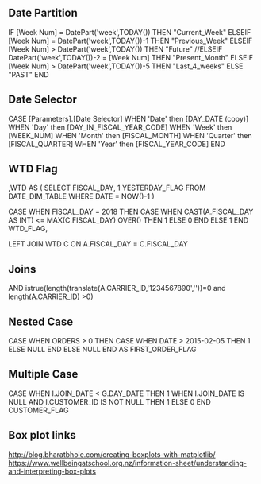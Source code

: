## Date Partition
IF [Week Num] = DatePart('week',TODAY()) THEN "Current_Week"
ELSEIF [Week Num] = DatePart('week',TODAY())-1 THEN "Previous_Week"
ELSEIF [Week Num] > DatePart('week',TODAY()) THEN "Future"
//ELSEIF DatePart('week',TODAY())-2 = [Week Num] THEN "Present_Month"
ELSEIF [Week Num] > DatePart('week',TODAY())-5 THEN "Last_4_weeks"
ELSE "PAST"
END


## Date Selector
CASE [Parameters].[Date Selector]
WHEN 'Date' then [DAY_DATE (copy)]
WHEN 'Day' then [DAY_IN_FISCAL_YEAR_CODE]
WHEN 'Week' then [WEEK_NUM]
WHEN 'Month' then [FISCAL_MONTH]
WHEN 'Quarter' then [FISCAL_QUARTER]
WHEN 'Year' then [FISCAL_YEAR_CODE]
END

## WTD Flag
,WTD AS (
	SELECT
	FISCAL_DAY,
	1 YESTERDAY_FLAG
	FROM DATE_DIM_TABLE
	WHERE DATE = NOW()-1
)

CASE WHEN FISCAL_DAY = 2018 THEN CASE WHEN CAST(A.FISCAL_DAY AS INT) <= MAX(C.FISCAL_DAY) OVER()  THEN 1 ELSE 0 END 
ELSE 1 END WTD_FLAG,

LEFT JOIN WTD C ON A.FISCAL_DAY = C.FISCAL_DAY

## Joins
AND  istrue(length(translate(A.CARRIER_ID,'1234567890',''))=0 and length(A.CARRIER_ID) >0)

## Nested Case
CASE
        WHEN  ORDERS > 0 THEN
                        CASE
                            WHEN DATE > 2015-02-05
                                THEN 1
                            ELSE NULL
                        END
        ELSE NULL
    END AS FIRST_ORDER_FLAG

## Multiple Case
CASE WHEN I.JOIN_DATE < G.DAY_DATE THEN 1
        WHEN I.JOIN_DATE IS NULL AND I.CUSTOMER_ID IS NOT NULL THEN 1
        ELSE 0
    END CUSTOMER_FLAG
    
  ## Box plot links
  http://blog.bharatbhole.com/creating-boxplots-with-matplotlib/
  https://www.wellbeingatschool.org.nz/information-sheet/understanding-and-interpreting-box-plots

